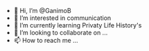 - 👋 Hi, I’m @GanimoB
- 👀 I’m interested in communication
- 🌱 I’m currently learning Privaty Life History's
- 💞️ I’m looking to collaborate on ...
- 📫 How to reach me ...

<!---
GanimoB/GanimoB is a ✨ special ✨ repository because its `README.md` (this file) appears on your GitHub profile.
You can click the Preview link to take a look at your changes.
--->
